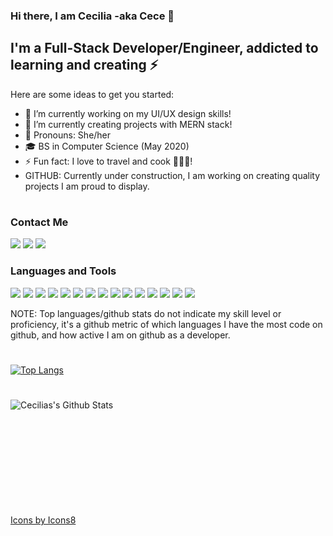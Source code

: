 ### Hi there, I am Cecilia -aka Cece 👋

## I'm a Full-Stack Developer/Engineer, addicted to learning and creating ⚡

Here are some ideas to get you started:

- 🔭 I’m currently working on my UI/UX design skills!
- 🌱 I’m currently creating projects with MERN stack!
- 🌟 Pronouns: She/her
- 🎓 BS in Computer Science (May 2020)
- ⚡ Fun fact: I love to travel and cook 👩🏻‍🍳! 
- GITHUB: Currently under construction, I am working on creating quality projects I am proud to display.
<!--- - 📝 I recently picked up blooging. Visit DEV or Medium for my articles) -->

#
### Contact Me
[<img src="https://img.icons8.com/color/48/000000/twitter-squared.png"/>][twitter]
[<img src="https://img.icons8.com/color/48/000000/instagram-new.png"/>][instagram]
[<img src="https://img.icons8.com/color/48/000000/linkedin.png"/>][linkedin]
<!-- [<img src="https://img.icons8.com/color/48/000000/worldwide-location.png"/>][website] -->

### Languages and Tools
[<img src="https://img.icons8.com/fluent/50/000000/visual-studio-code-2019.png"/>](https://code.visualstudio.com/)
[<img src="https://img.icons8.com/color/48/000000/java-coffee-cup-logo.png"/>](https://www.java.com/en/)
[<img src="https://img.icons8.com/color/50/000000/javascript.png"/>](https://developer.mozilla.org/en-US/docs/Web/JavaScript)
[<img src="https://img.icons8.com/office/16/000000/react.png"/>](https://reactjs.org)
[<img src="https://img.icons8.com/color/48/000000/react-native.png"/>](https://reactnative.dev)
[<img src="https://img.icons8.com/color/48/000000/vue-js.png"/>](https://vuejs.org)
[<img src="https://img.icons8.com/color/48/000000/nodejs.png"/>](https://nodejs.org/en/)
[<img src="https://img.icons8.com/color/48/000000/mongodb.png"/>](https://www.mongodb.com)
[<img src="https://img.icons8.com/color/48/000000/python.png"/>](https://www.python.org)
[<img src="https://img.icons8.com/color/48/000000/css3.png"/>](https://developer.mozilla.org/en-US/docs/Archive/CSS3)
[<img src="https://img.icons8.com/ios-filled/50/000000/c-sharp-logo.png"/>](https://docs.microsoft.com/en-us/dotnet/csharp/)
[<img src="https://img.icons8.com/color/48/000000/git.png"/>](https://git-scm.com)
[<img src="https://img.icons8.com/officel/40/000000/console.png"/>](https://www.gnu.org/software/bash/)
[<img src="https://img.icons8.com/color/48/000000/firebase.png"/>](https://firebase.google.com)
[<img src="https://img.icons8.com/color/48/000000/pycharm.png"/>](https://www.jetbrains.com/pycharm/)

NOTE: Top languages/github stats do not indicate my skill level or proficiency, it's a github metric of which languages I have the most code on github, and how active I am on github as a developer.

#
[![Top Langs](https://github-readme-stats.vercel.app/api/top-langs/?username=cecilialuna11&layout=compact&theme=radical)](https://github.com/anuraghazra/github-readme-stats)

#

<img align="left" alt="Cecilias's Github Stats" src="https://github-readme-stats.codestackr.vercel.app/api?username=cecilialuna11&show_icons=true&hide_border=true&theme=nightowl" />


<br />
<br />
<br />
<br />
<br />
<br />
<br />
<br />
<br />
<br />


[Icons by Icons8](https://icons8.com/icons)

<!-- [website]: https://cecilialuna.com -->
[twitter]: https://twitter.com/_cecilialuna
[instagram]: https://www.instagram.com/code.nomad/
[linkedin]: https://www.linkedin.com/in/cecilia-banales-luna/
